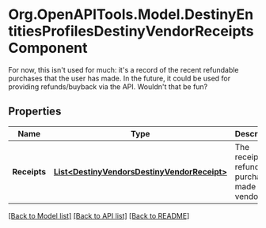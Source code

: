 # Org.OpenAPITools.Model.DestinyEntitiesProfilesDestinyVendorReceiptsComponent
For now, this isn't used for much: it's a record of the recent refundable purchases that the user has made. In the future, it could be used for providing refunds/buyback via the API. Wouldn't that be fun?

## Properties

Name | Type | Description | Notes
------------ | ------------- | ------------- | -------------
**Receipts** | [**List&lt;DestinyVendorsDestinyVendorReceipt&gt;**](DestinyVendorsDestinyVendorReceipt.md) | The receipts for refundable purchases made at a vendor. | [optional] 

[[Back to Model list]](../README.md#documentation-for-models) [[Back to API list]](../README.md#documentation-for-api-endpoints) [[Back to README]](../README.md)

